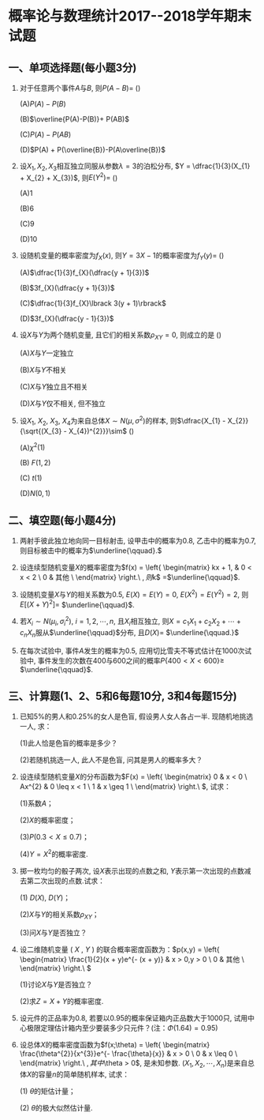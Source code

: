 # 概率论与数理统计2017--2018学年期末试题

## 一、单项选择题(每小题3分)

1. 对于任意两个事件$A$与$B$, 则$P(A - B) =$ ()

   (A)$P(A)-P(B)$ 

   (B)$\overline{P(A)-P(B)}+ P(AB)$

   (C)$P(A)-P(AB)$ 

   (D)$P(A) + P(\overline{B})-P(A\overline{B})$

   

2. 设$X_{1},X_{2},X_{3}$相互独立同服从参数$\lambda = 3$的泊松分布, $Y = \dfrac{1}{3}(X_{1} + X_{2} + X_{3})$, 则$E(Y^{2}) =$ ()

   (A)1 

   (B)6 

   (C)9 

   (D)10

   

3. 设随机变量的概率密度为$f_{X}(x)$, 则$Y = 3X - 1$的概率密度为$f_{Y}(y) =$ ()

   (A)$\dfrac{1}{3}f_{X}(\dfrac{y + 1}{3})$ 

   (B)$3f_{X}(\dfrac{y + 1}{3})$ 

   (C)$\dfrac{1}{3}f_{X}\lbrack 3(y + 1)\rbrack$ 

   (D)$3f_{X}(\dfrac{y - 1}{3})$

   

4. 设$X$与$Y$为两个随机变量, 且它们的相关系数$\rho_{XY} = 0$, 则成立的是 ()

   (A)$X$与$Y$一定独立 

   (B)$X$与$Y$不相关

   (C)$X$与$Y$独立且不相关 

   (D)$X$与$Y$仅不相关, 但不独立

   

5. 设$X_1$, $X_2$, $X_3$, $X_4$为来自总体$X\sim N(\mu,\sigma^{2})$的样本, 则$\dfrac{X_{1} - X_{2}}{\sqrt{(X_{3} - X_{4})^{2}}}\sim$ ()

   (A)$\chi^2(1)$ 

   (B) $F(1,2)$ 

   (C) $t(1)$ 

   (D)${N(0,1)}$

## 二、填空题(每小题4分)

1. 两射手彼此独立地向同一目标射击, 设甲击中的概率为0.8, 乙击中的概率为0.7, 则目标被击中的概率为$\underline{\qquad}.$

   

2. 设连续型随机变量$X$的概率密度为$f(x) = \left\{ \begin{matrix}
   kx + 1, & 0 < x < 2 \\
   0 & 其他 \\
   \end{matrix} \right.\ $, 则$k$ =$\underline{\qquad}$.

   

3. 设随机变量$X$与$Y$的相关系数为0.5, $E(X) = E(Y) = 0$, $E(X^{2}) = E(Y^{2}) = 2$, 则$E\lbrack(X + Y)^{2}\rbrack =$ $\underline{\qquad}$.

   

4. 若$X_{i}\sim N(\mu_{i},\sigma_{i}^{2})$, $i = 1,2,\cdots,n$, 且$X_{i}$相互独立, 则$X = c_{1}X_{1} + c_{2}X_{2} + \cdots + c_{n}X_{n}$服从$\underline{\qquad}$分布, 且$D(X)=$ $\underline{\qquad.}$

   

5. 在每次试验中, 事件$A$发生的概率为0.5, 应用切比雪夫不等式估计在1000次试验中, 事件发生的次数在400与600之间的概率$P\{ 400 < X < 600\} \geq$ $\underline{\qquad}$.

## 三、计算题(1、2、5和6每题10分, 3和4每题15分)

1. 已知5%的男人和0.25%的女人是色盲, 假设男人女人各占一半. 现随机地挑选一人, 求：

   (1)此人恰是色盲的概率是多少？

   (2)若随机挑选一人, 此人不是色盲, 问其是男人的概率多大？

   
   
2. 设连续型随机变量$X$的分布函数为$F(x) = \left\{ \begin{matrix}
   0 & x < 0 \\
   Ax^{2} & 0 \leq x < 1 \\
   1 & x \geq 1 \\
   \end{matrix} \right.\ $, 试求：

   (1)系数$A$；

   (2)$X$的概率密度；

   (3)$P(0.3 < X \leq 0.7)$；

   (4)$Y = X^{2}$的概率密度. 

   
   
3. 掷一枚均匀的骰子两次, 设$X$表示出现的点数之和, $Y$表示第一次出现的点数减去第二次出现的点数.试求：

   (1) $D(X)$, $D(Y)$；

   (2)$X$与$Y$的相关系数$\rho_{XY}$；

   (3)问$X$与$Y$是否独立？

   
   
4. 设二维随机变量 ( $X$ , $Y$ ) 的联合概率密度函数为：$p(x,y) = \left\{ \begin{matrix}
   \frac{1}{2}(x + y)e^{- (x + y)} & x > 0,y > 0 \\
   0 & 其他 \\
   \end{matrix} \right.\ $

   (1)讨论$X$与$Y$是否独立？

   (2)求$Z = X + Y$的概率密度. 

   
   
5. 设元件的正品率为0.8, 若要以0.95的概率保证箱内正品数大于1000只, 试用中心极限定理估计箱内至少要装多少只元件？(注：$\Phi(1.64)=0.95$)

   
   
6. 设总体$X$的概率密度函数为$f(x;\theta) = \left\{ \begin{matrix}
   \frac{\theta^{2}}{x^{3}}e^{- \frac{\theta}{x}} & x > 0 \\
   0 & x \leq 0 \\
   \end{matrix} \right.\ $, 其中$\theta > 0$, 是未知参数. $(X_{1},X_{2},\cdots,X_{n})$是来自总体$X$的容量$n$的简单随机样本, 试求：

   (1) $\theta$的矩估计量；

   (2) $\theta$的极大似然估计量. 

   
   





